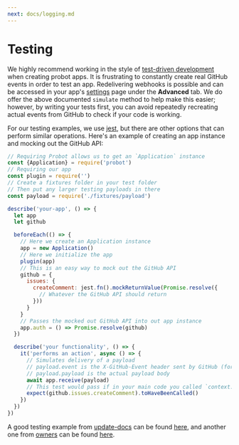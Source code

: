 ```yaml
---
next: docs/logging.md
---
```


# Testing

We highly recommend working in the style of [test-driven development](http://agiledata.org/essays/tdd.html) when creating probot apps. It is frustrating to constantly create real GitHub events in order to test an app. Redelivering webhooks is possible and can be accessed in your app's [settings](https://github.com/settings/apps) page under the **Advanced** tab. We do offer the above documented `simulate` method to help make this easier; however, by writing your tests first, you can avoid repeatedly recreating actual events from GitHub to check if your code is working.

For our testing examples, we use [jest](https://facebook.github.io/jest/), but there are other options that can perform similar operations. Here's an example of creating an app instance and mocking out the GitHub API:

```js
// Requiring Probot allows us to get an `Application` instance
const {Application} = require('probot')
// Requiring our app
const plugin = require('')
// Create a fixtures folder in your test folder
// Then put any larger testing payloads in there
const payload = require('./fixtures/payload')

describe('your-app', () => {
  let app
  let github

  beforeEach(() => {
    // Here we create an Application instance
    app = new Application()
    // Here we initialize the app
    plugin(app)
    // This is an easy way to mock out the GitHub API
    github = {
      issues: {
        createComment: jest.fn().mockReturnValue(Promise.resolve({
          // Whatever the GitHub API should return
        }))
      }
    }
    // Passes the mocked out GitHub API into out app instance
    app.auth = () => Promise.resolve(github)
  })

  describe('your functionality', () => {
    it('performs an action', async () => {
      // Simulates delivery of a payload
      // payload.event is the X-GitHub-Event header sent by GitHub (for example "push")
      // payload.payload is the actual payload body
      await app.receive(payload)
      // This test would pass if in your main code you called `context.github.issues.createComment`
      expect(github.issues.createComment).toHaveBeenCalled()
    })
  })
})
```

A good testing example from [update-docs](https://github.com/behaviorbot/update-docs) can be found [here](https://github.com/behaviorbot/update-docs/blob/master/test/index.js), and another one from [owners](https://github.com/probot/owners) can be found  [here](https://github.com/probot/owners/blob/master/test/owner-notifier.js).
